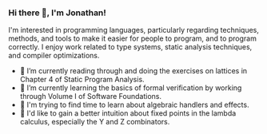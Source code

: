 ### Hi there 👋, I'm Jonathan!

I'm interested in programming languages, particularly regarding techniques, methods, and tools to make it easier for people to program, and to program correctly. I enjoy work related to type systems, static analysis techniques, and compiler optimizations. 

 - 🌱 I’m currently reading through and doing the exercises on lattices in Chapter 4 of Static Program Analysis. 
 - 🌱 I’m currently learning the basics of formal verification by working through Volume I of Software Foundations.
 - 🔭 I'm trying to find time to learn about algebraic handlers and effects. 
 - 🔭 I'd like to gain a better intuition about fixed points in the lambda calculus, especially the Y and Z combinators. 
<!-- 
**JonathanDLTran/JonathanDLTran** is a ✨ _special_ ✨ repository because its `README.md` (this file) appears on your GitHub profile.

Here are some ideas to get you started:

- 🔭 I’m currently working on ...
- 🌱 I’m currently learning ...
- 👯 I’m looking to collaborate on ...
- 🤔 I’m looking for help with ...
- 💬 Ask me about ...
- 📫 How to reach me: ...
- 😄 Pronouns: ...
- ⚡ Fun fact: ...
 -->
